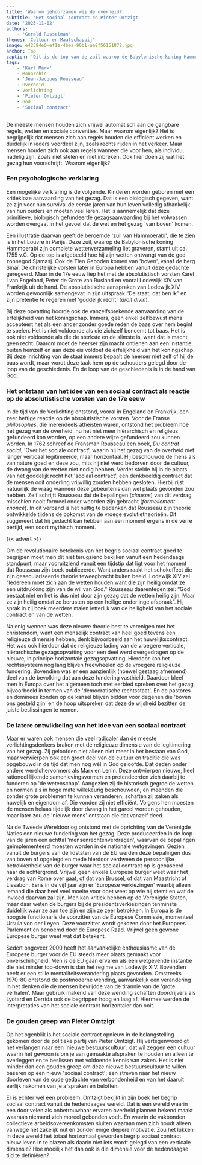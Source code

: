 ```yaml
---
title: 'Waarom gehoorzamen wij de overheid? '
subtitle: 'Het sociaal contract en Pieter Omtzigt '
date: '2023-11-02'
authors:
    - 'Gerald Russelman'
themes: 'Cultuur en Maatschappij'
image: e42384e0-ef1e-4bea-90b1-aa8f56151872.jpg
anchor: Top
caption: 'Dit is de top van de zuil waarop de Babylonische koning Hammoerabi omstreeks 1755 zijn complete wetgeving liet graveren. Te zien is hoe de koning (rechts, zittend) de wet ontvangt van de zonnegod Sjamasj (links, staand).'
tags:
    - 'Karl Marx'
    - Monarchie
    - 'Jean-Jacques Rousseau'
    - Overheid
    - Verlichting
    - 'Pieter Omtzigt'
    - God
    - 'Sociaal contract'
---
```


De meeste mensen houden zich vrijwel automatisch aan de gangbare regels, wetten en sociale conventies. Maar waarom eigenlijk? Het is begrijpelijk dat mensen zich aan regels houden die efficiënt werken en duidelijk in ieders voordeel zijn, zoals rechts rijden in het verkeer. Maar mensen houden zich ook aan regels wanneer die voor hen, als individu, nadelig zijn. Zoals niet stelen en niet inbreken. Ook hier doen zij wat het gezag hun voorschrijft. Waarom eigenlijk?


### Een psychologische verklaring

Een mogelijke verklaring is de volgende. Kinderen worden geboren met een kritiekloze aanvaarding van het gezag. Dat is een biologisch gegeven, want ze zijn voor hun survival de eerste jaren van hun leven volledig afhankelijk van hun ouders en moeten veel leren. Het is aannemelijk dat deze primitieve, biologisch gefundeerde gezagsaanvaarding bij het volwassen worden overgaat in het gevoel dat de wet en het gezag 'van boven' komen. 

Een illustratie daarvan geeft de beroemde 'zuil van Hammoerabi', die te zien is in het Louvre in Parijs. Deze zuil, waarop de Babylonische koning Hammoerabi zijn complete wettenverzameling liet graveren, stamt uit ca. 1755 v.C. Op de top is afgebeeld hoe hij zijn wetten ontvangt van de god zonnegod Sjamasj. Ook de Tien Geboden komen van 'boven', vanaf de berg Sinaï. De christelijke vorsten later in Europa hebben vanuit deze gedachte geregeerd. Maar in de 17e eeuw liep het met de absolutistisch vorsten Karel I van Engeland, Peter de Grote van Rusland en vooral Lodewijk XIV van Frankrijk uit de hand. De absolutistische aanspraken van Lodewijk XIV worden gewoonlijk samengevat in zijn uitspraak “De staat, dat ben ik” en zijn pretentie te regeren met 'goddelijk recht' (_droit divin_).  

Bij deze opvatting hoorde ook de vanzelfsprekende aanvaarding van de erfelijkheid van het koningschap. Immers, geen enkel zelfbewust mens accepteert het als een ander zonder goede reden de baas over hem begint te spelen. Het is niet voldoende als die zichzelf benoemt tot baas. Het is ook niet voldoende als die de sterkste en de slimste is, want dat is macht, geen recht. Daarom moet de heerser zijn macht ontlenen aan een instantie buiten hemzelf en aan deze eis voldoet de erfelijkheid van het koningschap. Bij deze inrichting van de staat immers bepaalt de heerser niet zelf of hij de baas wordt, maar wordt deze taak hem op de schouders gelegd door de loop van de geschiedenis. En de loop van de geschiedenis is in de hand van God.


### Het ontstaan van het idee van een sociaal contract als reactie op de absolutistische vorsten van de 17e eeuw 

In de tijd van de Verlichting ontstond, vooral in Engeland en Frankrijk, een zeer heftige reactie op de absolutistische vorsten. Voor de Franse _philosophes_, die merendeels atheïsten waren, ontstond het probleem hoe het gezag van de overheid, nu het niet meer hiërarchisch en religieus gefundeerd kon worden, op een andere wijze gefundeerd zou kunnen worden. In 1762 schreef de Fransman Rousseau een boek, _Du contrat social_, 'Over het sociale contract', waarin hij het gezag van de overheid niet langer verticaal legitimeerde, maar horizontaal. Hij beschouwde de mens als van nature goed en deze zou, mits hij niet werd bedorven door de cultuur, de dwang van de wetten niet nodig hebben. Verder stelde hij in de plaats van het goddelijk recht het 'sociaal contract', een denkbeeldig contract dat de mensen ooit onderling vrijwillig zouden hebben gesloten. Hierbij rijst natuurlijk de vraag wanneer deze gebeurtenis dan wel plaats gevonden zou hebben. Zelf schrijft Rousseau dat de bepalingen (_clauses_) van dit verdrag misschien nooit formeel onder woorden zijn gebracht (_formellement énoncé_). In dit verband is het nuttig te bedenken dat Rousseau zijn theorie ontwikkelde tijdens de opkomst van de vroege evolutietheorieën. Dit suggereert dat hij gedacht kan hebben aan een moment ergens in de verre oertijd, een soort mythisch moment. 

{{< advert >}}

Om de revolutionaire betekenis van het begrip sociaal contract goed te begrijpen moet men dit niet terugziend bekijken vanuit een hedendaags standpunt, maar vooruitziend vanuit een tijdstip dat ligt voor het moment dat Rousseau zijn boek publiceerde. Want anders raakt het schokeffect die zijn geseculariseerde theorie teweegbracht buiten beeld. Lodewijk XIV zei “Iedereen moet zich aan de wetten houden want die zijn heilig omdat ze een uitdrukking zijn van de wil van God." Rousseau daarentegen zei: “God bestaat niet en het is dus niet door zijn gezag dat de wetten heilig zijn. Maar ze zijn heilig omdat ze berusten op een heilige onderlinge afspraak”. Hij sprak in zij boek meerdere malen letterlijk van de heiligheid van het sociale contract en van de wetten. 

Na enig wennen was deze nieuwe theorie best te verenigen met het christendom, want een menselijk contract kan heel goed tevens een religieuze dimensie hebben, denk bijvoorbeeld aan het huwelijkscontract. Het was ook hierdoor dat de religieuze lading van de vroegere verticale, hiërarchische gezagsopvatting voor een deel werd overgedragen op de nieuwe, in principe horizontale gezagsopvatting. Hierdoor kon het rechtssysteem nog lang blijven freewheelen op de vroegere religieuze fundering. Bovendien was er een aanzienlijk (hoewel gestaag afnemend) deel van de bevolking dat aan deze fundering vasthield. Daardoor bleef men in Europa over het algemeen toch met eerbied spreken over het gezag, bijvoorbeeld in termen van de 'democratische rechtsstaat'. En de pastores en dominees konden op de kansel blijven bidden voor degenen die 'boven ons gesteld zijn' en de hoop uitspreken dat deze de wijsheid bezitten de juiste beslissingen te nemen. 


### De latere ontwikkeling van het idee van een sociaal contract

Maar er waren ook mensen die veel radicaler dan de meeste verlichtingsdenkers braken met de religieuze dimensie van de legitimering van het gezag. Zij geloofden niet alleen niet meer in het bestaan van God, maar verwierpen ook een groot deel van de cultuur en traditie die was opgebouwd in de tijd dat men nog wèl in God geloofde. Dat deden onder andere wereldhervormers als Marx en Lenin. Deze ontwierpen nieuwe, heel rationeel lijkende samenlevingsvormen en pretendeerden zich daarbij te funderen op 'de wetenschap'. Aangezien zij de historisch gegroeide wetten en normen als in hoge mate willekeurig beschouwden, en meenden die zonder grote problemen te kunnen veranderen, schaften zij zaken als huwelijk en eigendom af. Die vonden zij niet efficiënt. Volgens hen moesten de mensen helaas tijdelijk door dwang in het gareel worden gehouden, maar later zou de 'nieuwe mens' ontstaan die dat vanzelf deed.  

Na de Tweede Wereldoorlog ontstond met de oprichting van de Verenigde Naties een nieuwe fundering van het gezag. Deze produceerden in de loop van de jaren een achttal 'mensenrechtenverdragen', waarvan de bepalingen geïmplementeerd moesten worden in de nationale wetgevingen. Gezien vanuit de burgers van de lidstaten van de EU werden deze bepalingen dus van boven af opgelegd en mede hierdoor verdween de persoonlijke betrokkenheid van de burger waar het sociaal contract op is gebaseerd naar de achtergrond. Vrijwel geen enkele Europese burger weet waar het verdrag van Rome over gaat, of dat van Brussel, of dat van Maastricht of Lissabon. Eens in de vijf jaar zijn er 'Europese verkiezingen' waarbij alleen iemand die daar heel veel moeite voor doet weet op wie hij stemt en wat de invloed daarvan zal zijn. Men kan kritiek hebben op de Verenigde Staten, maar daar weten de burgers bij de presidentsverkiezingen tenminste duidelijk waar ze aan toe zijn en zijn ze zeer betrokken. In Europa is de hoogste functionaris de voorzitter van de Europese Commissie, momenteel Ursula von der Leyen. Deze voorzitter wordt gekozen door het Europees Parlement en benoemd door de Europese Raad. Vrijwel geen gewone Europese burger weet wat dat betekent.  

Sedert ongeveer 2000 heeft het aanvankelijke enthousiasme van de Europese burger voor de EU steeds meer plaats gemaakt voor onverschilligheid. Men is de EU gaan ervaren als een wetgevende instantie die niet minder top-down is dan het regime van Lodewijk XIV. Bovendien heeft er een stille mentaliteitsverandering plaats gevonden. Omstreeks 1970-80 ontstond de postmoderne wending, aanvankelijk een verandering in het denken die de mensen bevrijdde van de tirannie van de 'grote verhalen'. Maar gebruik makend van deze wending schaften doordrijvers als Lyotard en Derrida ook de begrippen hoog en laag af. Hiermee werden de interpretaties van het sociale contract horizontaler dan ooit.


### De gouden greep van Pieter Omtzigt

Op het ogenblik is het sociale contract opnieuw in de belangstelling gekomen door de politieke partij van Pieter Omtzigt. Hij vertegenwoordigt het verlangen naar een 'nieuwe bestuurscultuur', dat wil zeggen een cultuur waarin het gewoon is om je aan gemaakte afspraken te houden en alleen te overleggen en te beslissen met voldoende kennis van zaken. Het is niet minder dan een gouden greep om deze nieuwe bestuurscultuur te willen baseren op een nieuw 'sociaal contract': een streven naar het nieuw doorleven van de oude gedachte van verbondenheid en van het daaruit eerlijk nakomen van je afspraken en beloften.  

Er is echter wel een probleem. Omtzigt bekijkt in zijn boek het begrip sociaal contract vanuit de hedendaagse wereld. Dat is een wereld waarin een door velen als onbetrouwbaar ervaren overheid plannen bekend maakt waaraan niemand zich moreel gebonden voelt. En waarin de vakbonden collectieve arbeidsovereenkomsten sluiten waaraan men zich houdt alleen vanwege het zakelijk nut en zonder enige diepere motivatie. Zou het lukken in deze wereld het totaal horizontaal geworden begrip sociaal contract nieuw leven in te blazen als daarin niet iets wordt gelegd van een verticale dimensie? Hoe moeilijk het dan ook is die dimensie voor de hedendaagse tijd te definiëren?

